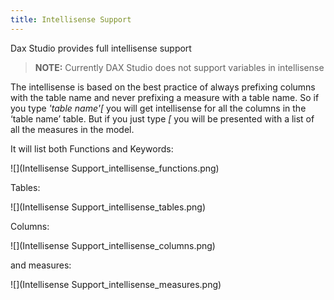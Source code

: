 ```yaml
---
title: Intellisense Support
---
```

Dax Studio provides full intellisense support

> **NOTE:** Currently DAX Studio does not support variables in intellisense

The intellisense is based on the best practice of always prefixing columns with the table name and never prefixing a measure with a table name. So if you type _'table name'[_  you will get intellisense for all the columns in the ‘table name’ table. But if you just type _[_ you will be presented with a list of all the measures in the model.

It will list both Functions and Keywords:

![](Intellisense Support_intellisense_functions.png)

Tables:

![](Intellisense Support_intellisense_tables.png)

Columns:

![](Intellisense Support_intellisense_columns.png)

and measures:

![](Intellisense Support_intellisense_measures.png)